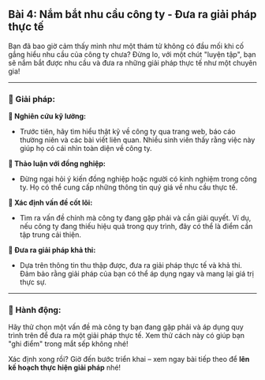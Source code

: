 ## Bài 4: Nắm bắt nhu cầu công ty - Đưa ra giải pháp thực tế

Bạn đã bao giờ cảm thấy mình như một thám tử không có đầu mối khi cố gắng hiểu nhu cầu của công ty chưa? Đừng lo, với một chút "luyện tập", bạn sẽ nắm bắt được nhu cầu và đưa ra những giải pháp thực tế như một chuyên gia!

---

### 📌 Giải pháp:

**🔹 Nghiên cứu kỹ lưỡng:**
- Trước tiên, hãy tìm hiểu thật kỹ về công ty qua trang web, báo cáo thường niên và các bài viết liên quan. Nhiều sinh viên thấy rằng việc này giúp họ có cái nhìn toàn diện về công ty.

**🔹 Thảo luận với đồng nghiệp:**
- Đừng ngại hỏi ý kiến đồng nghiệp hoặc người có kinh nghiệm trong công ty. Họ có thể cung cấp những thông tin quý giá về nhu cầu thực tế.

**🔹 Xác định vấn đề cốt lõi:**
- Tìm ra vấn đề chính mà công ty đang gặp phải và cần giải quyết. Ví dụ, nếu công ty đang thiếu hiệu quả trong quy trình, đây có thể là điểm cần tập trung cải thiện.

**🔹 Đưa ra giải pháp khả thi:**
- Dựa trên thông tin thu thập được, đưa ra giải pháp thực tế và khả thi. Đảm bảo rằng giải pháp của bạn có thể áp dụng ngay và mang lại giá trị thực sự.

---

### 🚀 Hành động:

Hãy thử chọn một vấn đề mà công ty bạn đang gặp phải và áp dụng quy trình trên để đưa ra một giải pháp thực tế. Xem thử cách này có giúp bạn "ghi điểm" trong mắt sếp không nhé!

Xác định xong rồi? Giờ đến bước triển khai – xem ngay bài tiếp theo để **lên kế hoạch thực hiện giải pháp** nhé!